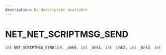 ```yaml
---
description: No description available 
---
```


# NET\_NET_SCRIPTMSG_SEND

```cpp
int NET_SCRIPTMSG_SEND(int _Unk0, int _Unk1, int _Unk2, int _Unk3, int _Unk4);
```
